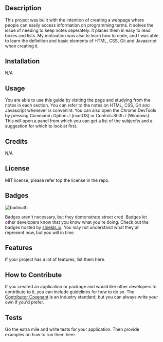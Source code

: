 # <Prework Study Guide Webpage>

## Description

This project was built with the intention of creating a webpage where people can easily access information on programming terms. It solves the issue of needing to keep notes seperately. It places them in easy to read boxes and lists. My motivation was also to learn how to code, and I was able to learn the definition and basic elements of HTML, CSS, Git and Javascript when creating it. 

## Installation

N/A

## Usage

You are able to use this guide by visiting the page and studying from the notes in each section. You can refer to the notes on HTML, CSS, Git and Javascript whenever is convenint. You can also open the Chrome DevTools by pressing Command+Option+I (macOS) or Control+Shift+I (Windows). This will open a panel from which you can get a list of the subjecfts and a suggestion for which to look at first. 

## Credits

N/A

## License

MIT license, please refer top the license in the repo.

## Badges

![badmath](https://img.shields.io/github/languages/top/nielsenjared/badmath)

Badges aren't necessary, but they demonstrate street cred. Badges let other developers know that you know what you're doing. Check out the badges hosted by [shields.io](https://shields.io/). You may not understand what they all represent now, but you will in time.

## Features

If your project has a lot of features, list them here.

## How to Contribute

If you created an application or package and would like other developers to contribute to it, you can include guidelines for how to do so. The [Contributor Covenant](https://www.contributor-covenant.org/) is an industry standard, but you can always write your own if you'd prefer.

## Tests

Go the extra mile and write tests for your application. Then provide examples on how to run them here.
